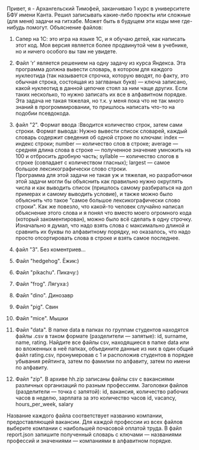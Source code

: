 Привет, я - Архангельский Тимофей, заканчиваю 1 курс в университете БФУ имени Канта. Решил записывать какие-либо проекты или сложные (для меня) задачи на гитхабе. 
Может быть в будущем эти коды мне где-нибудь помогут.
Объяснение файлов:

1. Сапер на 1С: это игра на языке 1С, и я обучаю детей, как написать этот код. Моя версия является более продвинутой чем в учебнике, но и ничего особого вы там не увидете.

2. Файл 'r' является решением на одну задачу из курса Яндекса. Эта программа должна вывести словарь, в котором для каждого нуклеотида (так называется строчка, которую вводят, по факту, это обычная строка, состоящая из заглваных букв) — ключа записано, какой нуклеотид в данной цепочке стоял за ним чаще других. Если таких несколько, то нужно записать их все в алфавитном порядке. Эта задача не такая тяжелая, но т.к. у меня пока что не так много знаний в прогроммировании, то пришлось написать что-то на подобии псевдокода.
   
3. файл "2". Формат ввода :Вводится количество строк, затем сами строки. Формат вывода: Нужно вывести список словарей, каждый словарь содержит сведения об одной строке по ключам: index — индекс строки; number — количество слов в строке; average — средняя длина слова в строке — полученное значение умножить на 100 и отбросить дробную часть; syllable — количество слогов в строке (совпадает с количеством гласных); largest — самое большое лексикографически слово строки.                         
Программа для этой задачи не такая уж и тяжелая, но разработчики этой задачи могли бы объяснить как правильно нужно округлять числа и как выводить список (пришлось самому разбираться на доп примерах и самому выводить условие), и также можно было объяснить что такое "самое большое лексикографически слово строки". Как же повезло, что какой-то человек случайно написал объяснение этого слова и я понял что вместо моего огромного кода (который закоментирован), можно было всё сделать в одну строчку. Изначально я думал, что надо взять слова с максимально длиной и сравнить их буквы по алфавитному порядку, но оказалось, что надо просто отсортировать слова в строке и взять самое последнее.

4. файл "3". Без коментриев...

5. Файл "hedgehog". Ёжик:)

6. Файл "pikachu". Пикачу:)

7. Файл "frog". Лягуха:)

8. Файл "dino". Динозавр

9. Файл "pig". Свин

10. Файл "mice". Мышки

11. Файл "data". В папке data в папках по группам студентов находятся файлы .csv в таком формате (разделители — запятые): id, surname, name, rating.
Найдите все файлы csv, находящиеся в папке data или во вложенных в неё папках, объедините данные из них в один общий файл rating.csv, пронумеровав с 1 и расположив студентов в порядке убывания рейтинга, затем по фамилии по алфавиту, затем по имени по алфавиту.

12. Файл "zip". В архиве hh.zip записаны файлы csv с вакансиями различных организаций по разным профессиям. Заголовки файлов (разделители — точка с запятой):
id, вакансия, количество рабочих часов в неделю, зарплата за это количество часов
id, vacancy, hours_per_week, salary

Название каждого файла соответствует названию компании, предоставляющей вакансии.
Для каждой профессии из всех файлов выберите компании с наибольшей почасовой оплатой труда. В файл report.json запишите полученный словарь с ключами — названиями профессий и значениями — компаниями в алфавитном порядке.
